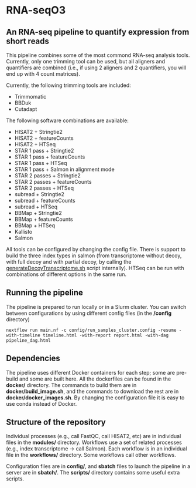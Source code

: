 # RNA-seqO3
## An RNA-seq pipeline to quantify expression from short reads

This pipeline combines some of the most commond RNA-seq analysis tools. Currently, only one trimming tool can be used, but all aligners and quantifiers are combined (i.e., if using 2 aligners and 2 quantifiers, you will end up with 4 count matrices). 

Currently, the following trimming tools are included:

- Trimmomatic
- BBDuk
- Cutadapt

The following software combinations are available:

- HISAT2 + Stringtie2
- HISAT2 + featureCounts
- HISAT2 + HTSeq
- STAR 1 pass + Stringtie2
- STAR 1 pass + featureCounts
- STAR 1 pass + HTSeq
- STAR 1 pass + Salmon in alignment mode
- STAR 2 passes + Stringtie2
- STAR 2 passes + featureCounts
- STAR 2 passes + HTSeq
- subread + Stringtie2
- subread + featureCounts
- subread + HTSeq
- BBMap + Stringtie2
- BBMap + featureCounts
- BBMap + HTSeq
- Kallisto
- Salmon

All tools can be configured by changing the config file. There is support to build the three index types in salmon (from transcriptome without decoy, with full decoy and with partial decoy, by calling the [generateDecoyTranscriptome.sh](https://github.com/COMBINE-lab/SalmonTools/blob/master/scripts/generateDecoyTranscriptome.sh) script internally). HTSeq can be run with combinations of different options in the same run.  

## Running the pipeline

The pipeline is prepared to run locally or in a Slurm cluster. You can switch between configurations by using different config files (in the **/config** directory)

```
nextflow run main.nf -c config/run_samples_cluster.config -resume -with-timeline timeline.html -with-report report.html -with-dag pipeline_dag.html
```

## Dependencies

The pipeline uses different Docker containers for each step; some are pre-build and some are built here. All the dockerfiles can be found in the **docker/** directory. The commands to build them are in **docker/build_image.sh**, and the commands to download the rest are in **docker/docker_images.sh**. By changing the configuration file it is easy to use conda instead of Docker.

## Structure of the repository

Individual processes (e.g., call FastQC, call HISAT2, etc) are in individual files in the **modules/** directory.
Workflows use a set of related processes (e.g., index transcriptome -> call Salmon). Each workflow is in an individual file in the **workflows/** directory. Some workflows call other workflows.

Configuration files are in **config/**, and **sbatch** files to launch the pipeline in a server are in **sbatch/**. The **scripts/** directory contains some useful extra scripts. 
